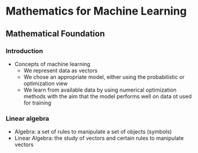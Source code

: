 # Mathematics for Machine Learning

## Mathematical Foundation

### Introduction

- Concepts of machine learning
  - We represent data as vectors
  - We chose an appropriate model, either using the probabilistic or optimization view
  - We learn from available data by using numerical optimization methods with the aim that the model performs well on data ot used for training

### Linear algebra

- Algebra: a set of rules to manipulate a set of objects (symbols)
- Linear Algebra: the study of vectors and certain rules to manipulate vectors
